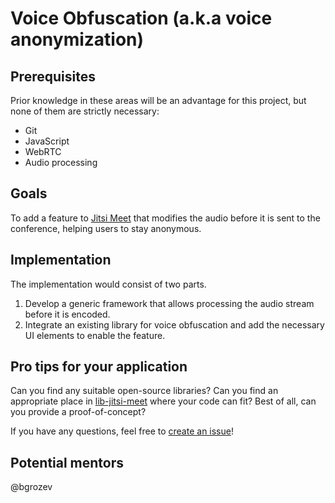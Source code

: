 # Voice Obfuscation (a.k.a voice anonymization)

## Prerequisites
Prior knowledge in these areas will be an advantage for this project, but none of them
are strictly necessary:

* Git
* JavaScript
* WebRTC
* Audio processing

## Goals
To add a feature to [Jitsi Meet](https://github.com/jitsi/jitsi-meet) that
modifies the audio before it is sent to the conference, helping users to stay
anonymous.

## Implementation
The implementation would consist of two parts.

1. Develop a generic framework that allows processing the audio stream before it is encoded.
2. Integrate an existing library for voice obfuscation and add the necessary UI elements to enable the feature.

## Pro tips for your application
Can you find any suitable open-source libraries? Can you find an appropriate
place in [lib-jitsi-meet](https://github.com/jitsi/lib-jitsi-meet) where your
code can fit? Best of all, can you provide a proof-of-concept?

If you have any questions, feel free to [create an issue](https://github.com/jitsi/gsoc-ideas/issues/new)!

## Potential mentors

@bgrozev
